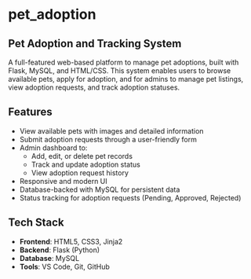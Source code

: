 # pet_adoption
## Pet Adoption and Tracking System

A full-featured web-based platform to manage pet adoptions, built with Flask, MySQL, and HTML/CSS. This system enables users to browse available pets, apply for adoption, and for admins to manage pet listings, view adoption requests, and track adoption statuses.

## Features

- View available pets with images and detailed information
- Submit adoption requests through a user-friendly form
- Admin dashboard to:
  - Add, edit, or delete pet records
  - Track and update adoption status
  - View adoption request history
- Responsive and modern UI
- Database-backed with MySQL for persistent data
- Status tracking for adoption requests (Pending, Approved, Rejected)

## Tech Stack

- **Frontend**: HTML5, CSS3, Jinja2
- **Backend**: Flask (Python)
- **Database**: MySQL
- **Tools**: VS Code, Git, GitHub


